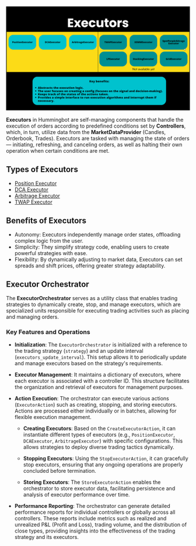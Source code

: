 
![executors](../diagrams/13.png)

**Executors** in Hummingbot are self-managing components that handle the execution of orders according to predefined conditions set by **Controllers**, which, in turn, utilize data from the **MarketDataProvider** (Candles, Orderbook, Trades). Executors are tasked with managing the state of orders — initiating, refreshing, and canceling orders, as well as halting their own operation when certain conditions are met.

## **Types of Executors**

* [Position Executor](positionexecutor.md)
* [DCA Executor](dcaexecutor.md)
* [Arbitrage Executor](arbitrage-executor.md)
* [TWAP Executor](twapexecutor.md)

## **Benefits of Executors**

* Autonomy: Executors independently manage order states, offloading complex logic from the user.
* Simplicity: They simplify strategy code, enabling users to create powerful strategies with ease.
* Flexibility: By dynamically adjusting to market data, Executors can set spreads and shift prices, offering greater strategy adaptability.


## **Executor Orchestrator**

The **ExecutorOrchestrator** serves as a utility class that enables trading strategies to dynamically create, stop, and manage executors, which are specialized units responsible for executing trading activities such as placing and managing orders. 

### Key Features and Operations

- **Initialization**: The `ExecutorOrchestrator` is initialized with a reference to the trading strategy (`strategy`) and an update interval (`executors_update_interval`). This setup allows it to periodically update and manage executors based on the strategy's requirements.

- **Executor Management**: It maintains a dictionary of executors, where each executor is associated with a controller ID. This structure facilitates the organization and retrieval of executors for management purposes.

- **Action Execution**: The orchestrator can execute various actions (`ExecutorAction`) such as creating, stopping, and storing executors. Actions are processed either individually or in batches, allowing for flexible execution management.

    * **Creating Executors**: Based on the `CreateExecutorAction`, it can instantiate different types of executors (e.g., `PositionExecutor`, `DCAExecutor`, `ArbitrageExecutor`) with specific configurations. This allows strategies to deploy diverse trading tactics dynamically.

    * **Stopping Executors**: Using the `StopExecutorAction`, it can gracefully stop executors, ensuring that any ongoing operations are properly concluded before termination.

    * **Storing Executors**: The `StoreExecutorAction` enables the orchestrator to store executor data, facilitating persistence and analysis of executor performance over time.

- **Performance Reporting**: The orchestrator can generate detailed performance reports for individual controllers or globally across all controllers. These reports include metrics such as realized and unrealized P&L (Profit and Loss), trading volume, and the distribution of close types, providing insights into the effectiveness of the trading strategy and its executors.
